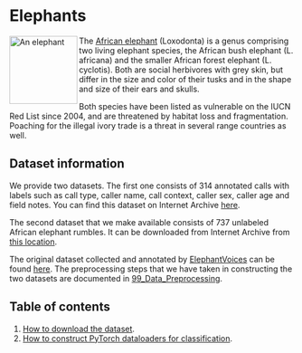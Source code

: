 # Elephants

<img src="https://upload.wikimedia.org/wikipedia/commons/thumb/b/bf/African_Elephant_%28Loxodonta_africana%29_male_%2817289351322%29.jpg/440px-African_Elephant_%28Loxodonta_africana%29_male_%2817289351322%29.jpg" alt="An elephant" width="120" align="left">

The [African elephant](https://en.wikipedia.org/wiki/African_elephant) (Loxodonta) is a genus comprising two living elephant species, the African bush elephant (L. africana) and the smaller African forest elephant (L. cyclotis). Both are social herbivores with grey skin, but differ in the size and color of their tusks and in the shape and size of their ears and skulls.

Both species have been listed as vulnerable on the IUCN Red List since 2004, and are threatened by habitat loss and fragmentation. Poaching for the illegal ivory trade is a threat in several range countries as well.

## Dataset information

We provide two datasets. The first one consists of 314 annotated calls with labels such as call type, caller name, call context, caller sex, caller age and field notes. You can find this dataset on Internet Archive [here](https://archive.org/details/elephant_rumbles).

The second dataset that we make available consists of 737 unlabeled African elephant rumbles. It can be downloaded from Internet Archive from [this location](https://archive.org/details/elephant_rumbles_unlabeled).

The original dataset collected and annotated by [ElephantVoices](https://www.elephantvoices.org/) can be found [here](https://archive.org/details/elephants_raw). The preprocessing steps that we have taken in constructing the two datasets are documented in [99_Data_Preprocessing](https://github.com/earthspecies/library/blob/main/elephants/99_Data_Preprocessing.ipynb).

## Table of contents

1. [How to download the dataset](https://github.com/earthspecies/library/blob/main/macaques/01_Download_Dataset.ipynb).
2. [How to construct PyTorch dataloaders for classification](https://github.com/earthspecies/library/blob/main/macaques/02_Create_PyTorch_DataLoaders.ipynb).